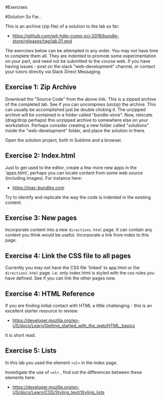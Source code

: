 #Exercises

#Solution So Far..

This is an archive (zip file) of a solution to the lab so far:

- <https://github.com/wit-hdip-comp-sci-2019/bundle-store/releases/tag/lab.01.end>


The exercises below can be attempted in any order. You may not have time to complete them all. They are indented to promote some experimentation on your part, and need not be submitted to the course web. If you have having issues - post on the slack "web-development" channel, or contact your tutors directly via Slack Direct Messaging.


## Exercise 1: Zip Archive

Download the "Source Code" from the above link. This is a zipped archive of the completed lab. See if you can uncompress (unzip) the archive. This can usually be accomplished just be double clicking it. The unzipped archive will be contained in a folder called "bundle-store". Now, relocate (drag/drop perhaps) this unzipped archive to somewhere else on your workstation. Perhaps consider creating a new folder called "solutions" inside the "web-development" folder, and place the solution in there.

Open the solution project, both in Sublime and a browser.

## Exercise 2: Index.html

Just to get used to the editor, create a few more new apps in the 'apps.html', perhaps you can locate content from some web source (including images). For instance here:

- <https://mac-bundles.com>

Try to identify and replicate the way the code is indented in the existing content.

## Exercise 3: New pages

Incorporate content into a new `directions.html` page. It can contain any content you think would be useful. Incorporate a link from index to this page.


## Exercise 4: Link the CSS file to all pages

Currently you may not have the CSS file 'linked' to app.html or the `directions.html` page. i.e. only index.html is styled with the css rules you have defined. See if you can link the other pages now.


## Exercise 4: HTML Reference

If you are finding initial contact with HTML a little challenging - this is an excellent starter resource to review:

 - <https://developer.mozilla.org/en-US/docs/Learn/Getting_started_with_the_web/HTML_basics>

It is short read.

## Exercise 5: Lists

In this lab you used the element `<ul>` in the index page.

Investigate the use of `<ol>` , find out the differences between these elements here:

 - <https://developer.mozilla.org/en-US/docs/Learn/CSS/Styling_text/Styling_lists>

